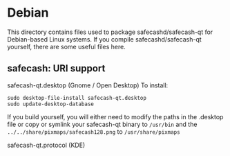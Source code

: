 
Debian
====================
This directory contains files used to package safecashd/safecash-qt
for Debian-based Linux systems. If you compile safecashd/safecash-qt yourself, there are some useful files here.

## safecash: URI support ##


safecash-qt.desktop  (Gnome / Open Desktop)
To install:

	sudo desktop-file-install safecash-qt.desktop
	sudo update-desktop-database

If you build yourself, you will either need to modify the paths in
the .desktop file or copy or symlink your safecash-qt binary to `/usr/bin`
and the `../../share/pixmaps/safecash128.png` to `/usr/share/pixmaps`

safecash-qt.protocol (KDE)

